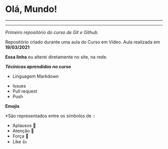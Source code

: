 # Olá, Mundo!
---
***
_Primeiro repositório_ *do curso de Git e Github.*

Repositório criado durante uma aula do Curso em Vídeo.
Aula realizada em **19/03/2021**

__Essa linha__ eu alterei diretamente no site, na rede.

**_Técinicas aprendidas no curso_**

* Linguagem Markdown
- Issues
- Pull request
- Push

**Emojis**

*São representados entre os símbolos de ::

* Aplausos :clap:
* Atenção :eyes:
* Força :muscle:
* Like :+1: